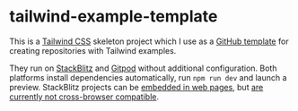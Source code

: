 # tailwind-example-template

This is a [Tailwind CSS](https://tailwindcss.com/) skeleton project which I use as a [GitHub template](https://docs.github.com/en/repositories/creating-and-managing-repositories/creating-a-repository-from-a-template) for creating repositories with Tailwind examples.

They run on [StackBlitz](https://stackblitz.com/) and [Gitpod](https://www.gitpod.io) without additional configuration. Both platforms install dependencies automatically, run `npm run dev` and launch a preview. StackBlitz projects can be [embedded in web pages](https://developer.stackblitz.com/docs/platform/embedding/), but [are currently not cross-browser compatible](https://developer.stackblitz.com/docs/platform/browser-support/).
